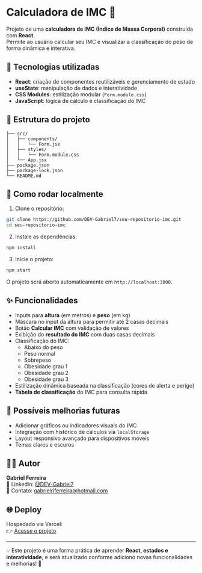 # Calculadora de IMC 🧮

Projeto de uma **calculadora de IMC (Índice de Massa Corporal)** construída com **React**.  
Permite ao usuário calcular seu IMC e visualizar a classificação do peso de forma dinâmica e interativa.

## 🔧 Tecnologias utilizadas
- **React**: criação de componentes reutilizáveis e gerenciamento de estado  
- **useState**: manipulação de dados e interatividade  
- **CSS Modules**: estilização modular (`Form.module.css`)  
- **JavaScript**: lógica de cálculo e classificação do IMC  

## 📁 Estrutura do projeto

```
├── src/
│   ├── components/
│   │   └── Form.jsx
│   ├── styles/
│   │   └── Form.module.css
│   └── App.jsx
├── package.json
├── package-lock.json
└── README.md
```

## 🚀 Como rodar localmente

1. Clone o repositório:  
```bash
git clone https://github.com/DEV-Gabriel7/seu-repositorio-imc.git
cd seu-repositorio-imc
```

2. Instale as dependências:  
```bash
npm install
```

3. Inicie o projeto:  
```bash
npm start
```

O projeto será aberto automaticamente em `http://localhost:3000`.

## ✨ Funcionalidades

- Inputs para **altura** (em metros) e **peso** (em kg)  
- Máscara no input da altura para permitir até 2 casas decimais  
- Botão **Calcular IMC** com validação de valores  
- Exibição do **resultado do IMC** com duas casas decimais  
- Classificação do IMC:
  - Abaixo do peso  
  - Peso normal  
  - Sobrepeso  
  - Obesidade grau 1  
  - Obesidade grau 2  
  - Obesidade grau 3  
- Estilização dinâmica baseada na classificação (cores de alerta e perigo)  
- **Tabela de classificação** do IMC para consulta rápida

## 🔮 Possíveis melhorias futuras

- Adicionar gráficos ou indicadores visuais do IMC  
- Integração com histórico de cálculos via `localStorage`  
- Layout responsivo avançado para dispositivos móveis  
- Temas claros e escuros

## 👨‍💻 Autor

**Gabriel Ferreira**  
🔗 Linkedin: [@DEV-Gabriel7](https://www.linkedin.com/in/dev-gabriel7/)  
📧 Contato: gabrielriferreira@hotmail.com

## 🌐 Deploy

Hospedado via Vercel:  
👉 [Acesse o projeto](https://calculadora-imc-two-ruby.vercel.app/)

---

💡 Este projeto é uma forma prática de aprender **React, estados e interatividade**, e será atualizado conforme adiciono novas funcionalidades e melhorias! 🚀

